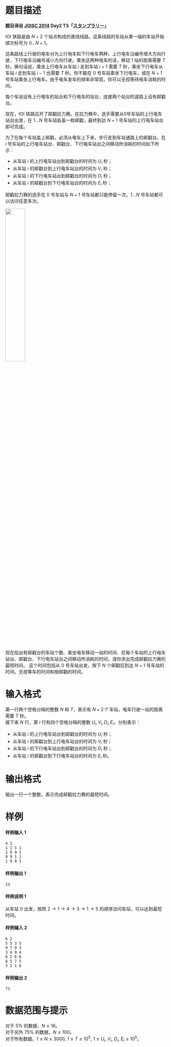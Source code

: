 
# 题目描述

**题目译自 [JOISC 2014](https://www.ioi-jp.org/camp/2014/2014-sp-tasks/index.html) Day2 T3「[スタンプラリー](https://www.ioi-jp.org/camp/2014/2014-sp-tasks/2014-sp-d2.pdf)」**

IOI 铁路是由 $N+2$ 个站点构成的直线线路。这条线路的车站从某一端的车站开始顺次标号为 $0\dots N+1$。

这条路线上行驶的电车分为上行电车和下行电车两种，上行电车沿编号增大方向行驶，下行电车沿编号减小方向行驶。乘坐这两种电车的话，移动 $1$ 站的距离需要 $T$ 秒。换句话说，乘坐上行电车从车站 $i$ 走到车站 $i+1$ 需要 $T$ 秒，乘坐下行电车从车站 $i$ 走到车站 $i-1$ 也需要 $T$ 秒。你不能在 $0$ 号车站乘坐下行电车，或在 $N+1$ 号车站乘坐上行电车。由于电车发车的频率非常高，你可以无视等待电车消耗的时间。

每个车站设有上行电车的站台和下行电车的站台，连接两个站台的道路上设有邮戳台。

现在，IOI 铁路召开了邮戳拉力赛。在拉力赛中，选手需要从0号车站的上行电车站台出发，在 $1\dots N$ 号车站各盖一枚邮戳，最终到达 $N+1$ 号车站的上行电车站台即可完成。

为了在每个车站盖上邮戳，必须从电车上下来，步行走到车站通路上的邮戳台。在 $i$ 号车站的上行电车站台、邮戳台、下行电车站台之间移动所消耗的时间如下所示：
- 从车站 $i$ 的上行电车站台到邮戳台的时间为 $U_i$ 秒；
- 从车站 $i$ 的邮戳台到上行电车站台的时间为 $V_i$ 秒；
- 从车站 $i$ 的下行电车站台到邮戳台的时间为 $D_i$ 秒；
- 从车站 $i$ 的邮戳台到下行电车站台的时间为 $E_i$ 秒；

邮戳拉力赛的选手在 $0$ 号车站与 $N+1$ 号车站都只能停留一次。$1\dots N$ 号车站都可以访问任意多次。
 
<img src="source/loj/2878/img/aHR0cHM6Ly9pLmxvbGkubmV0LzIwMTgvMTAvMTUvNWJjNDYzODUyYWNlOC5wbmc=.png" width="35%" />

现在给出有邮戳台的车站个数、乘坐电车移动一站的时间、在每个车站的上行电车站台、邮戳台、下行电车站台之间移动所消耗的时间，请你求出完成邮戳拉力赛的最短时间。
这个时间包括从 $0$ 号车站出发，按下 $N$ 个邮戳后到达 $N+1$ 号车站的时间。无视等车的时间和按邮戳的时间。

# 输入格式

第一行两个空格分隔的整数 $N$ 和 $T$，表示有 $N+2个$ 车站，电车行驶一站的距离需要 $T$ 秒。  
接下来 $N$ 行，第 $i$ 行有四个空格分隔的整数 $U_i,V_i,D_i,E_i$，分别表示：  
- 从车站 $i$ 的上行电车站台到邮戳台的时间为 $U_i$ 秒；
- 从车站 $i$ 的邮戳台到上行电车站台的时间为 $V_i$ 秒；
- 从车站 $i$ 的下行电车站台到邮戳台的时间为 $D_i$ 秒；
- 从车站 $i$ 的邮戳台到下行电车站台的时间为 $E_i$ 秒。

# 输出格式

输出一行一个整数，表示完成邮戳拉力赛的最短时间。

# 样例

#### 样例输入 1
```plain
4 1
1 1 1 1
1 9 9 1
9 9 1 1
1 9 9 1
```

#### 样例输出 1
```plain
23
```

#### 样例说明 1
从车站 $0$ 出发，按照 $2\rightarrow 1\rightarrow 4\rightarrow 3\rightarrow 1\rightarrow 5$ 的顺序访问车站，可以达到最短时间。

#### 样例输入 2
```plain
6 2
5 5 3 5
9 7 9 3
3 4 9 4
8 2 6 6
8 5 7 5
3 2 1 6
```

#### 样例输出 2
```plain
73
```

# 数据范围与提示

对于 $5\%$ 的数据，$N\le 16$。  
对于另外 $75\%$ 的数据，$N\le 100$。  
对于所有数据，$1\le N\le 3000,$ $1\le T\le 10^5,$ $1\le U_i,$ $V_i,$ $D_i,$ $E_i\le 10^5$。

